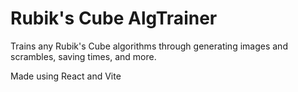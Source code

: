 # Rubik's Cube AlgTrainer

Trains any Rubik's Cube algorithms through generating images and scrambles, saving times, and more.

Made using React and Vite
